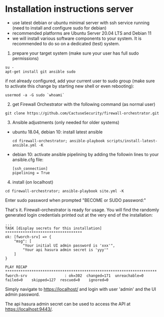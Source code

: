 # Installation instructions server

- use latest debian or ubuntu minimal server with ssh service running (need to install and configure sudo for debian)
- recommended platforms are Ubuntu Server 20.04 LTS and Debian 11
- we will install various software components to your system. It is recommended to do so on a dedicated (test) system.

1) prepare your target system (make sure your user has full sudo permissions)

```console
su -
apt-get install git ansible sudo
```
if not already configured, add your current user to sudo group (make sure to activate this change by starting new shell or even rebooting):

```console
usermod -a -G sudo `whoami`
```

2) get Firewall Orchestrator with the following command (as normal user)
```console
git clone https://github.com/CactuseSecurity/firewall-orchestrator.git
```

3) Ansible adjustments (only needed for older systems)
  - ubuntu 18.04, debian 10: install latest ansible 

        cd firewall-orchestrator; ansible-playbook scripts/install-latest-ansible.yml -K
  - debian 10: activate ansible pipelining by adding the followin lines to your ansible.cfg file:

        [ssh_connection]
        pipelining = True

4) install (on localhost)

```console
cd firewall-orchestrator; ansible-playbook site.yml -K
```
Enter sudo password when prompted "BECOME or SUDO password:"

That's it. Firewall-orchestrator is ready for usage. You will find the randomly generated login credentials printed out at the very end of the installation:
```
...
TASK [display secrets for this installation] ***********************************
ok: [fworch-srv] => {
    "msg": [
        "Your initial UI admin password is 'xxx'",
        "Your api hasura admin secret is 'yyy'"
    ]
}

PLAY RECAP *********************************************************************
fworch-srv                 : ok=302  changed=171  unreachable=0    failed=0    skipped=127  rescued=0    ignored=0
```
Simply navigate to <https://localhost/> and login with user 'admin' and the UI admin password.

The api hasura admin secret can be used to access the API at <https://localhost:9443/>.
